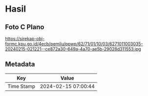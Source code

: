 # Hasil

## Foto C Plano

https://sirekap-obj-formc.kpu.go.id/4ecb/pemilu/ppwp/62/71/01/10/03/6271011003035-20240215-021221--ce872a30-649a-4a70-ae5b-29028d311553.jpg


## Metadata

| Key        | Value               |
| ---------- | ------------------- |
| Time Stamp | 2024-02-15 07:00:44 |



